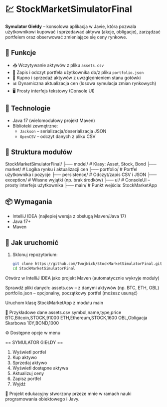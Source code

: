 # 💹 StockMarketSimulatorFinal

**Symulator Giełdy** – konsolowa aplikacja w Javie, która pozwala użytkownikowi kupować i sprzedawać aktywa (akcje, obligacje), zarządzać portfelem oraz obserwować zmieniające się ceny rynkowe.

## 🚀 Funkcje

- 📥 Wczytywanie aktywów z pliku `assets.csv`
- 💾 Zapis i odczyt portfela użytkownika do/z pliku `portfolio.json`
- 💱 Kupno i sprzedaż aktywów z uwzględnieniem stanu gotówki
- 📊 Dynamiczna aktualizacja cen (losowa symulacja zmian rynkowych)
- 🖥️ Prosty interfejs tekstowy (Console UI)

## 🧠 Technologie

- Java 17 (wielomodułowy projekt Maven)
- Biblioteki zewnętrzne:
  - `Jackson` – serializacja/deserializacja JSON
  - `OpenCSV` – odczyt danych z pliku CSV

## 📁 Struktura modułów

StockMarketSimulatorFinal/
├── model/ # Klasy: Asset, Stock, Bond
├── market/ # Logika rynku i aktualizacji cen
├── portfolio/ # Portfel użytkownika i pozycje
├── persistence/ # Odczyt/zapis CSV i JSON
├── exception/ # Własne wyjątki (np. brak środków)
├── ui/ # ConsoleUI – prosty interfejs użytkownika
├── main/ # Punkt wejścia: StockMarketApp

## 📦 Wymagania

- IntelliJ IDEA (najlepiej wersja z obsługą Maven/Java 17)
- Java 17+
- Maven

## 🔧 Jak uruchomić

1. Sklonuj repozytorium:
   ```bash
   git clone https://github.com/TwojNick/StockMarketSimulatorFinal.git
   cd StockMarketSimulatorFinal
Otwórz w IntelliJ IDEA jako projekt Maven (automatycznie wykryje moduły)

Sprawdź pliki danych:
assets.csv – z danymi aktywów (np. BTC, ETH, OBL)
portfolio.json – opcjonalny, początkowy portfel (możesz usunąć)

Uruchom klasę StockMarketApp z modułu main

🧪 Przykładowe dane assets.csv
symbol,name,type,price
BTC,Bitcoin,STOCK,91000
ETH,Ethereum,STOCK,1600
OBL,Obligacja Skarbowa 10Y,BOND,1000

⚙️ Dostępne opcje w menu

== SYMULATOR GIEŁDY ==

1. Wyświetl portfel
2. Kup aktywo
3. Sprzedaj aktywo
4. Wyświetl dostępne aktywa
5. Aktualizuj ceny
6. Zapisz portfel
0. Wyjdź

🧠 Projekt edukacyjny stworzony przeze mnie w ramach nauki programowania obiektowego i Javy.
